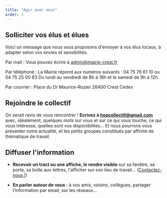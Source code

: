 ```yaml
---
title: "Agir avec nous"
order: 3
---
```

## Solliciter vos élus et élues

Voici un message que nous vous proposons d'envoyer à vos élus locaux, à adapter selon vos envies et sensibilités.

Par mail :
Vous pouvez écrire à [admin@mairie-crest.fr](mailto:admin@mairie-crest.fr)

Par téléphone :
La Mairie répond aux numéros suivants : 04 75 76 61 10 ou 04 75 25 00 63
Du lundi au vendredi de 8h à 18h et le samedi de 9h à 12h.

Par courrier :
Place du Dr Maurice-Rozier
26400 Crest Cedex

## Rejoindre le collectif
On serait ravis de vous rencontrer ! 
**Ecrivez à [hopcollectif@gmail.com](mailto:hopcollectif@gmail.com)** avec, idéalement, quelques mots sur vous et sur ce qui vous touche, ce qui vous intéresse, quelles sont vos disponibilités...
Et nous pourrons vous présenter notre actualité, et les petits groupes constitués par affinité de thématique de travail.

## Diffuser l'information
- **Recevoir un tract ou une affiche, le rendre visible** sur sa fenêtre, sa porte, sa boîte aux lettres, l'afficher sur son lieu de travail… ([Contactez-nous !](mailto:hopcollectif@gmail.com))

- **En parler autour de vous** : à vos amis, voisins, collègues, partager l’information par email, sur les réseaux... 